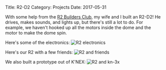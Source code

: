 Title: R2-D2
Category: Projects
Date: 2017-05-31


With some help from the [R2 Builders Club](https://astromech.net),
my wife and I built an R2-D2! He drives, makes sounds, and lights up, but there's still a lot to do.  For example, we haven't hooked up all the motors inside the dome and the motor to make the dome spin.

Here's some of the electronics:
![R2 electronics](/images/r2_elec.jpg)

Here's our R2 with a few friends:
![R2 and friends](/images/r2_c3p0.jpg)

We also built a prototype out of K'NEX:
![R2 and kn-3x](/images/r2_kn3x.jpg)
